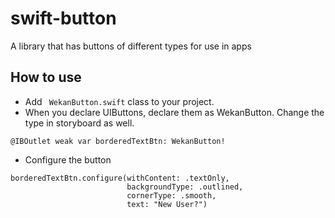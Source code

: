 # swift-button
A library that has buttons of different types for use in apps

## How to use ##

* Add ```` WekanButton.swift```` class to your project.
* When you declare UIButtons, declare them as WekanButton. Change the type in storyboard as well.
 ````
 @IBOutlet weak var borderedTextBtn: WekanButton!
````
* Configure the button
````
borderedTextBtn.configure(withContent: .textOnly,
                          backgroundType: .outlined,
                          cornerType: .smooth,
                          text: "New User?")
````
